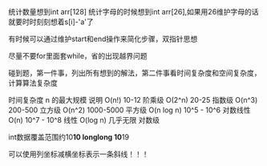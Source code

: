 统计数量想到int arr[128]
统计字母的时候想到int arr[26],如果用26维护字母的话就要时时刻刻想着s[i]-'a'了

有时候可以通过维护start和end操作来简化步骤，双指针思想

尽量不要for里面套while，省的出现越界问题

碰到题，第一件事，列出所有想到的解法，第二件事看时间复杂度和空间复杂度，计算算法复杂度


时间复杂度	n 的最大规模	说明
O(n!)	10-12	阶乘级
O(2^n)	20-25	指数级
O(n^3)	200-500	立方级
O(n^2)	1000-5000	平方级
O(n log n)	10^5 - 10^6	对数线性
O(n)	10^7 - 10^8	线性
O(log n)	几乎无限	对数级

int数据覆盖范围约10**10
longlong 10**19

可以使用列坐标减横坐标表示一条斜线！！！
